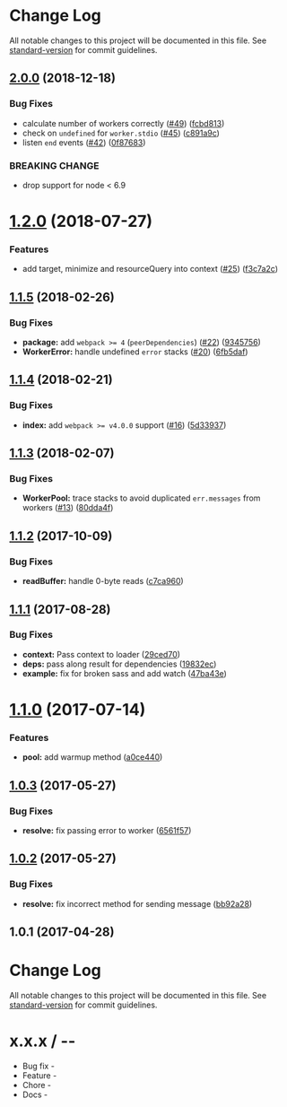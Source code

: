 # Change Log

All notable changes to this project will be documented in this file. See [standard-version](https://github.com/conventional-changelog/standard-version) for commit guidelines.

<a name="2.0.0"></a>
## [2.0.0](https://github.com/webpack-contrib/thread-loader/compare/v1.2.0...v2.0.0) (2018-12-18)


### Bug Fixes

* calculate number of workers correctly ([#49](https://github.com/webpack-contrib/thread-loader/issues/49)) ([fcbd813](https://github.com/webpack-contrib/thread-loader/commit/fcbd813))
* check on `undefined` for `worker.stdio` ([#45](https://github.com/webpack-contrib/thread-loader/issues/45)) ([c891a9c](https://github.com/webpack-contrib/thread-loader/commit/c891a9c))
* listen `end` events ([#42](https://github.com/webpack-contrib/thread-loader/issues/42)) ([0f87683](https://github.com/webpack-contrib/thread-loader/commit/0f87683))


### BREAKING CHANGE

* drop support for node < 6.9



<a name="1.2.0"></a>
# [1.2.0](https://github.com/webpack-contrib/thread-loader/compare/v1.1.5...v1.2.0) (2018-07-27)


### Features

* add target, minimize and resourceQuery into context ([#25](https://github.com/webpack-contrib/thread-loader/issues/25)) ([f3c7a2c](https://github.com/webpack-contrib/thread-loader/commit/f3c7a2c))



<a name="1.1.5"></a>
## [1.1.5](https://github.com/webpack-contrib/thread-loader/compare/v1.1.4...v1.1.5) (2018-02-26)


### Bug Fixes

* **package:** add `webpack >= 4` (`peerDependencies`) ([#22](https://github.com/webpack-contrib/thread-loader/issues/22)) ([9345756](https://github.com/webpack-contrib/thread-loader/commit/9345756))
* **WorkerError:** handle undefined `error` stacks ([#20](https://github.com/webpack-contrib/thread-loader/issues/20)) ([6fb5daf](https://github.com/webpack-contrib/thread-loader/commit/6fb5daf))



<a name="1.1.4"></a>
## [1.1.4](https://github.com/webpack-contrib/thread-loader/compare/v1.1.3...v1.1.4) (2018-02-21)


### Bug Fixes

* **index:** add `webpack >= v4.0.0` support ([#16](https://github.com/webpack-contrib/thread-loader/issues/16)) ([5d33937](https://github.com/webpack-contrib/thread-loader/commit/5d33937))



<a name="1.1.3"></a>
## [1.1.3](https://github.com/webpack-contrib/thread-loader/compare/v1.1.2...v1.1.3) (2018-02-07)


### Bug Fixes

* **WorkerPool:** trace stacks to avoid duplicated `err.messages` from workers ([#13](https://github.com/webpack-contrib/thread-loader/issues/13)) ([80dda4f](https://github.com/webpack-contrib/thread-loader/commit/80dda4f))



<a name="1.1.2"></a>
## [1.1.2](https://github.com/webpack-contrib/thread-loader/compare/v1.1.1...v1.1.2) (2017-10-09)


### Bug Fixes

* **readBuffer:** handle 0-byte reads ([c7ca960](https://github.com/webpack-contrib/thread-loader/commit/c7ca960))



<a name="1.1.1"></a>
## [1.1.1](https://github.com/webpack-contrib/thread-loader/compare/v1.1.0...v1.1.1) (2017-08-28)


### Bug Fixes

* **context:** Pass context to loader ([29ced70](https://github.com/webpack-contrib/thread-loader/commit/29ced70))
* **deps:** pass along result for dependencies ([19832ec](https://github.com/webpack-contrib/thread-loader/commit/19832ec))
* **example:** fix for broken sass and add watch ([47ba43e](https://github.com/webpack-contrib/thread-loader/commit/47ba43e))



<a name="1.1.0"></a>
# [1.1.0](https://github.com/webpack-contrib/thread-loader/compare/v1.0.3...v1.1.0) (2017-07-14)


### Features

* **pool:** add warmup method ([a0ce440](https://github.com/webpack-contrib/thread-loader/commit/a0ce440))



<a name="1.0.3"></a>
## [1.0.3](https://github.com/webpack-contrib/thread-loader/compare/v1.0.2...v1.0.3) (2017-05-27)


### Bug Fixes

* **resolve:** fix passing error to worker ([6561f57](https://github.com/webpack-contrib/thread-loader/commit/6561f57))



<a name="1.0.2"></a>
## [1.0.2](https://github.com/webpack-contrib/thread-loader/compare/v1.0.1...v1.0.2) (2017-05-27)


### Bug Fixes

* **resolve:** fix incorrect method for sending message ([bb92a28](https://github.com/webpack-contrib/thread-loader/commit/bb92a28))



<a name="1.0.1"></a>
## 1.0.1 (2017-04-28)



# Change Log

All notable changes to this project will be documented in this file. See [standard-version](https://github.com/conventional-changelog/standard-version) for commit guidelines.

x.x.x / <year>-<month>-<day>
==================

  * Bug fix -
  * Feature -
  * Chore -
  * Docs -
